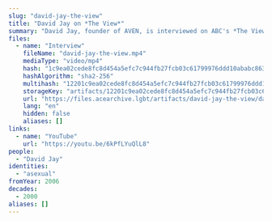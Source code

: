 ```yaml
---
slug: "david-jay-the-view"
title: "David Jay on *The View*"
summary: "David Jay, founder of AVEN, is interviewed on ABC's *The View*"
files:
  - name: "Interview"
    fileName: "david-jay-the-view.mp4"
    mediaType: "video/mp4"
    hash: "1c9ea02cede8fc8d454a5efc7c944fb27fcb03c61799976ddd10ababc863b47d"
    hashAlgorithm: "sha2-256"
    multihash: "12201c9ea02cede8fc8d454a5efc7c944fb27fcb03c61799976ddd10ababc863b47d"
    storageKey: "artifacts/12201c9ea02cede8fc8d454a5efc7c944fb27fcb03c61799976ddd10ababc863b47d"
    url: "https://files.acearchive.lgbt/artifacts/david-jay-the-view/david-jay-the-view.mp4"
    lang: "en"
    hidden: false
    aliases: []
links:
  - name: "YouTube"
    url: "https://youtu.be/6kPfLYuQlL8"
people:
  - "David Jay"
identities:
  - "asexual"
fromYear: 2006
decades:
  - 2000
aliases: []
---
```

